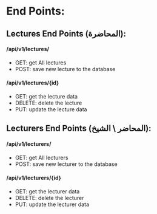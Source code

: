 # End Points:

## Lectures End Points (المحاضرة):

#### /api/v1/lectures/
- GET: get All lectures
- POST: save new lecture to the database

#### /api/v1/lectures/{id}
- GET: get the lecture data
- DELETE: delete the lecture
- PUT: update the lecture data

## Lecturers End Points (المحاضر \ الشيخ):

#### /api/v1/lecturers/
- GET: get All lecturers
- POST: save new lecturer to the database

#### /api/v1/lecturers/{id}
- GET: get the lecturer data
- DELETE: delete the lecturer
- PUT: update the lecturer data